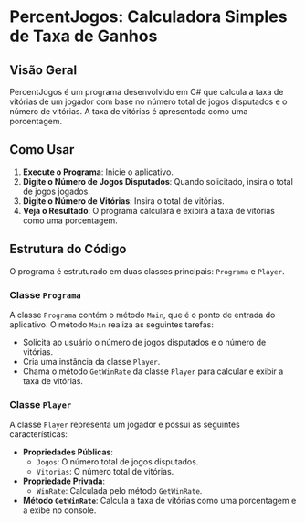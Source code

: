 # PercentJogos: Calculadora Simples de Taxa de Ganhos

## Visão Geral

PercentJogos é um programa desenvolvido em C# que calcula a taxa de vitórias de um jogador com base no número total de jogos disputados e o número de vitórias. A taxa de vitórias é apresentada como uma porcentagem.

## Como Usar

1. **Execute o Programa**: Inicie o aplicativo.
2. **Digite o Número de Jogos Disputados**: Quando solicitado, insira o total de jogos jogados.
3. **Digite o Número de Vitórias**: Insira o total de vitórias.
4. **Veja o Resultado**: O programa calculará e exibirá a taxa de vitórias como uma porcentagem.

## Estrutura do Código

O programa é estruturado em duas classes principais: `Programa` e `Player`.

### Classe `Programa`

A classe `Programa` contém o método `Main`, que é o ponto de entrada do aplicativo. O método `Main` realiza as seguintes tarefas:
- Solicita ao usuário o número de jogos disputados e o número de vitórias.
- Cria uma instância da classe `Player`.
- Chama o método `GetWinRate` da classe `Player` para calcular e exibir a taxa de vitórias.

### Classe `Player`

A classe `Player` representa um jogador e possui as seguintes características:
- **Propriedades Públicas**:
  - `Jogos`: O número total de jogos disputados.
  - `Vitorias`: O número total de vitórias.
- **Propriedade Privada**:
  - `WinRate`: Calculada pelo método `GetWinRate`.
- **Método `GetWinRate`**: Calcula a taxa de vitórias como uma porcentagem e a exibe no console.